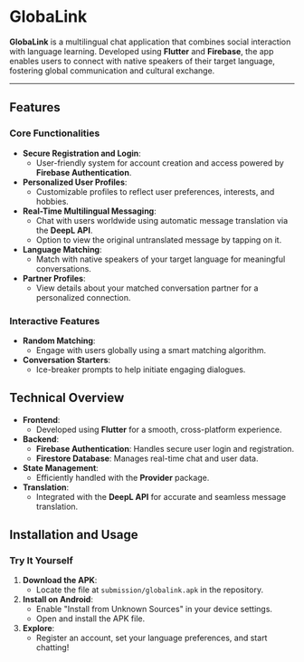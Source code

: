 # GlobaLink

**GlobaLink** is a multilingual chat application that combines social interaction with language learning. Developed using **Flutter** and **Firebase**, the app enables users to connect with native speakers of their target language, fostering global communication and cultural exchange.

---

## Features

### **Core Functionalities**
- **Secure Registration and Login**:
  - User-friendly system for account creation and access powered by **Firebase Authentication**.
- **Personalized User Profiles**:
  - Customizable profiles to reflect user preferences, interests, and hobbies.
- **Real-Time Multilingual Messaging**:
  - Chat with users worldwide using automatic message translation via the **DeepL API**.
  - Option to view the original untranslated message by tapping on it.
- **Language Matching**:
  - Match with native speakers of your target language for meaningful conversations.
- **Partner Profiles**:
  - View details about your matched conversation partner for a personalized connection.

### **Interactive Features**
- **Random Matching**:
  - Engage with users globally using a smart matching algorithm.
- **Conversation Starters**:
  - Ice-breaker prompts to help initiate engaging dialogues.
 
## Technical Overview

- **Frontend**:
  - Developed using **Flutter** for a smooth, cross-platform experience.
- **Backend**:
  - **Firebase Authentication**: Handles secure user login and registration.
  - **Firestore Database**: Manages real-time chat and user data.
- **State Management**:
  - Efficiently handled with the **Provider** package.
- **Translation**:
  - Integrated with the **DeepL API** for accurate and seamless message translation.

## Installation and Usage

### Try It Yourself
1. **Download the APK**:
   - Locate the file at `submission/globalink.apk` in the repository.
2. **Install on Android**:
   - Enable "Install from Unknown Sources" in your device settings.
   - Open and install the APK file.
3. **Explore**:
   - Register an account, set your language preferences, and start chatting!
